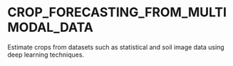 # CROP_FORECASTING_FROM_MULTIMODAL_DATA
Estimate crops from datasets such as statistical and soil image data using deep learning techniques.
